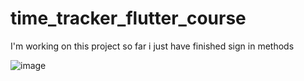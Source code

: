 # time_tracker_flutter_course

I'm working on this project so far i just have finished sign in methods



![image](https://user-images.githubusercontent.com/65205345/124687777-c8186200-deff-11eb-9779-a6b67983e0be.png)

